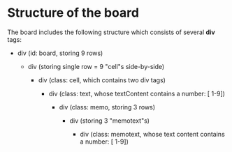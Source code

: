 <!DOCTYPE html>
<html lang="en-US">

  <head>
    <meta charset="utf-8"/>
    <meta name="viewport" content="width=device-width"/>
    <link rel="icon" href="img/icon.png"/>
    <title>
      Code description
    </title>
  </head>

  <body>
  </body>

  <h1>Structure of the board</h1>

  The board includes the following structure which consists of several <b>div</b> tags:

  <ul>
    <li>div (id: board, storing 9 rows)</li>
    <ul>
      <li>div (storing single row = 9 "cell"s side-by-side)</li>
      <ul>
        <li>div (class: cell, which contains two div tags)</li>
        <ul>
          <li>div (class: text, whose textContent contains a number: [ 1-9])</li>
          <ul>
            <li>div (class: memo, storing 3 rows)</li>
            <ul>
              <li>div (storing 3 "memotext"s)</li>
              <ul>
                <li>div (class: memotext, whose text content contains a number: [ 1-9])</li>
              </ul>
            </ul>
          </ul>
        </ul>
      </ul>
    </ul>
  </ul>

</html>
